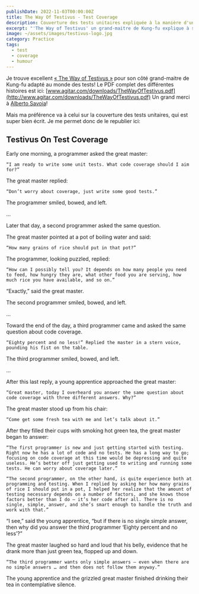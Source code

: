 ```yaml
---
publishDate: 2022-11-03T00:00:00Z
title: The Way Of Testivus - Test Coverage
description: Couverture des tests unitaires expliquée à la manière d'un grand maitre du kung-fu!
excerpt: "'The Way of Testivus' un grand-maitre de Kung-fu explique à ses élèves la bonne couverture de tests!"
image: ~/assets/images/testivus-logo.jpg
category: Practice
tags:
  - test
  - coverage
  - humour
---
```



Je trouve excellent [« The Way of Testivus »](http://www.agitar.com/downloads/TheWayOfTestivus.pdf) pour son côté grand-maitre de Kung-fu adapté au monde des tests! Le PDF complet des différentes histoires est ici:  [www.agitar.com/downloads/TheWayOfTestivus.pdf](http://www.agitar.com/downloads/TheWayOfTestivus.pdf)
Un grand merci à [Alberto Savoia](https://www.albertosavoia.com/)!

Mais ma préférence va à celui sur la couverture des tests unitaires, qui est super bien écrit. Je me permet donc de le republier ici:

## Testivus On Test Coverage

Early one morning, a programmer asked the great master:

    “I am ready to write some unit tests. What code coverage should I aim for?”

The great master replied:

    “Don’t worry about coverage, just write some good tests.”

The programmer smiled, bowed, and left.

…

Later that day, a second programmer asked the same question.

The great master pointed at a pot of boiling water and said:

    “How many grains of rice should put in that pot?”

The programmer, looking puzzled, replied:

    “How can I possibly tell you? It depends on how many people you need to feed, how hungry they are, what other food you are serving, how much rice you have available, and so on.”

“Exactly,” said the great master.

The second programmer smiled, bowed, and left.

…

Toward the end of the day, a third programmer came and asked the same question about code coverage.

    “Eighty percent and no less!” Replied the master in a stern voice, pounding his fist on the table.

The third programmer smiled, bowed, and left.

…

After this last reply, a young apprentice approached the great master:

    “Great master, today I overheard you answer the same question about code coverage with three different answers. Why?”

The great master stood up from his chair:

    “Come get some fresh tea with me and let’s talk about it.”

After they filled their cups with smoking hot green tea, the great master began to answer:

    “The first programmer is new and just getting started with testing. Right now he has a lot of code and no tests. He has a long way to go; focusing on code coverage at this time would be depressing and quite useless. He’s better off just getting used to writing and running some tests. He can worry about coverage later.”

    “The second programmer, on the other hand, is quite experience both at programming and testing. When I replied by asking her how many grains of rice I should put in a pot, I helped her realize that the amount of testing necessary depends on a number of factors, and she knows those factors better than I do – it’s her code after all. There is no single, simple, answer, and she’s smart enough to handle the truth and work with that.”

“I see,” said the young apprentice, “but if there is no single simple answer, then why did you answer the third programmer ‘Eighty percent and no less’?”

The great master laughed so hard and loud that his belly, evidence that he drank more than just green tea, flopped up and down.

    “The third programmer wants only simple answers – even when there are no simple answers … and then does not follow them anyway.”

The young apprentice and the grizzled great master finished drinking their tea in contemplative silence.
